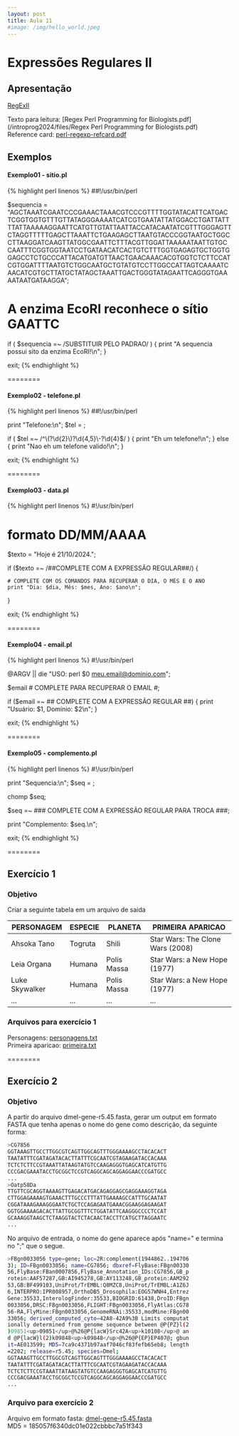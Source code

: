 ```yaml
---
layout: post
title: Aula 11
#image: /img/hello_world.jpeg
---
```


# Expressões Regulares II   

## Apresentação
[RegExII](/introprog2024/pdf/aula11.pdf)  

Texto para leitura: [Regex Perl Programming for Biologists.pdf](/introprog2024/files/Regex Perl Programming for Biologists.pdf)    
Reference card: [perl-regexp-refcard.pdf](/introprog2024/files/perl-regexp-refcard.pdf)    

## Exemplos

#### Exemplo01 - sitio.pl
{% highlight perl linenos %}
##!/usr/bin/perl

$sequencia = "AGCTAAATCGAATCCCGAAACTAAACGTCCCGTTTTGGTATACATTCATGACTCGGTGGTGTTTGTTATAGGGAAAATCATCGTGAATATTATGGACCTGATTATTTTATTAAAAAGGAATTCATGTTGTATTAATTACCATACAATATCGTTTGGGAGTTCTAGGTTTTTGAGCTTAAATTCTGAAGAGCTTAATGTACCCGGTAATGCTGGCCTTAAGGATCAAGTTATGGCGAATTCTTTACGTTGGATTAAAAATAATTGTGCCAATTTCGGTGGTAATCCTGATAACATCACTGTCTTTGGTGAGAGTGCTGGTGGAGCCTCTGCCCATTACATGATGTTAACTGAACAAACACGTGGTCTCTTCCATCGTGGATTTTAATGTCTGGCAATGCTGTATGTCCTTGGCCATTAGTCAAAATCAACATCGTGCTTATGCTATAGCTAAATTGACTGGGTATAGAATTCAGGGTGAAAATAATGATAAGGA"; 


# A enzima EcoRI reconhece o sítio GAATTC

if ( $sequencia =~ /SUBSTITUIR PELO PADRAO/ ) { 
	print "A sequencia possui sito da enzima EcoRI!\n"; 
}

exit;
{% endhighlight %}

========

#### Exemplo02 - telefone.pl
{% highlight perl linenos %}
##!/usr/bin/perl

print "Telefone\:\n";
$tel = <STDIN>;

if ( $tel =~ /^\(?\d{2}\)?\d{4,5}\-?\d{4}$/ ) { 
   print "Eh um telefone!\n"; 
} else {
   print "Nao eh um telefone valido!\n"; 
}

exit;
{% endhighlight %}


========

#### Exemplo03 - data.pl
{% highlight perl linenos %}
#!/usr/bin/perl

# formato DD/MM/AAAA
$texto = "Hoje é 21/10/2024.";

if ($texto =~ /##COMPLETE COM A EXPRESSÃO REGULAR##/) {
	
    # COMPLETE COM OS COMANDOS PARA RECUPERAR O DIA, O MÊS E O ANO
    print "Dia: $dia, Mês: $mes, Ano: $ano\n";
    
}

exit;
{% endhighlight %}


========

#### Exemplo04 - email.pl
{% highlight perl linenos %}
#!/usr/bin/perl

@ARGV || die "USO: perl $0 meu.email@dominio.com";

$email # COMPLETE PARA RECUPERAR O EMAIL #;

if ($email =~ ## COMPLETE COM A EXPRESSÃO REGULAR ##) {
    print "Usuário: $1, Domínio: $2\n";
}

exit;
{% endhighlight %}


========

#### Exemplo05 - complemento.pl
{% highlight perl linenos %}
#!/usr/bin/perl

print "Sequencia\:\n";
$seq = <STDIN>;

chomp $seq;

$seq =~ ### COMPLETE COM A EXPRESSÃO REGULAR PARA TROCA ###;

print "Complemento: $seq.\n"; 

exit;
{% endhighlight %}


========

## Exercício 1  

### Objetivo

Criar a seguinte tabela em um arquivo de saida

| PERSONAGEM |  ESPECIE  | PLANETA | PRIMEIRA APARICAO |
| ---------- | --------- | ------- | ----------------- |
|  Ahsoka Tano |  Togruta | Shili | Star Wars: The Clone Wars (2008) |
|  Leia Organa |  Humana | Polis Massa | Star Wars: a New Hope (1977) |
|  Luke Skywalker |  Humana | Polis Massa | Star Wars: a New Hope (1977) |
|  ... |  ... | ... | ... |


### Arquivos para exercício 1

Personagens: [personagens.txt](/introprog2024/files/personagens.txt)  
Primeira aparicao: [primeira.txt](/introprog2024/files/primeira.txt)  

========

## Exercício 2  

### Objetivo

A partir do arquivo dmel-gene-r5.45.fasta, gerar um output em formato FASTA que tenha apenas o nome do gene como descrição, da seguinte forma:

```bash
>CG7856
GGTAAAGTTGCCTTGGCGTCAGTTGGCAGTTTGGGAAAAGCCTACACACT
TAATATTTCGATAGATACACTTATTTCGCAATCGTAGAAGATACCACAAA
TCTCTCTTCCGTAAATTATAAGTATGTCCAAGAGGGTGAGCATCATGTTG
CCCGACGAAATACCTGCGGCTCCGTCAGGCAGCAGGAGGAACCCGATGCC
...
>Oatp58Da
TTGTTCGCAGGTAAAAGTTGAGACATGACAGAGGAGCGAGGAAAGGTAGA
CTTGGAGAAAAGTGAAACTTTGCCCTTTATTGAAAAGCCATTTGCAATAT
CGGATAAAGAAAGGGAATCTGCTCCAGAGAATGAAACGGAAGGAGAAGAT
GGTGGAAAAGACACTTATTGCGGTTTCTGGATATTCAAGGGCCCCTCCAT
GCAAAGGTAAGCTCTAAGGTACTCTACAACTACCTTCATGCTTAGGAATC
...
```

No arquivo de entrada, o nome do gene aparece após "name=" e termina no ";" que o segue.

```bash
>FBgn0033056 type=gene; loc=2R:complement(1944862..194706
3); ID=FBgn0033056; name=CG7856; dbxref=FlyBase:FBgn00330
56,FlyBase:FBan0007856,FlyBase_Annotation_IDs:CG7856,GB_p
rotein:AAF57287,GB:AI945278,GB:AY113248,GB_protein:AAM292
53,GB:BF499103,UniProt/TrEMBL:Q8MZC8,UniProt/TrEMBL:A1Z6J
6,INTERPRO:IPR008957,OrthoDB5_Drosophila:EOG57WNH4,Entrez
Gene:35533,InterologFinder:35533,BIOGRID:61438,DroID:FBgn
0033056,DRSC:FBgn0033056,FLIGHT:FBgn0033056,FlyAtlas:CG78
56-RA,FlyMine:FBgn0033056,GenomeRNAi:35533,modMine:FBgn00
33056; derived_computed_cyto=42A8-42A9%3B Limits computat
ionally determined from genome sequence between @P{PZ}l(2
)09851<up>09851</up>@%26@P{lacW}Src42A<up>k10108</up>@ an
d @P{lacW}l(2)k09848<up>k09848</up>@%26@P{EP}EP407@; gbun
it=AE013599; MD5=7ca9c4371b97aaf7046cf83fefb65eb8; length
=2202; release=r5.45; species=Dmel; 
GGTAAAGTTGCCTTGGCGTCAGTTGGCAGTTTGGGAAAAGCCTACACACT
TAATATTTCGATAGATACACTTATTTCGCAATCGTAGAAGATACCACAAA
TCTCTCTTCCGTAAATTATAAGTATGTCCAAGAGGGTGAGCATCATGTTG
CCCGACGAAATACCTGCGGCTCCGTCAGGCAGCAGGAGGAACCCGATGCC
...
```

### Arquivo para exercício 2
Arquivo em formato fasta: [dmel-gene-r5.45.fasta](/introprog2021/files/dmel-gene-r5.45.fasta)    
MD5 = 185057f6340dc01e022cbbbc7a51f343  
